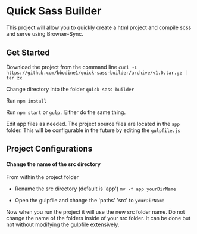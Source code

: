 # Quick Sass Builder

This project will allow you to quickly create a html project and compile scss and serve using Browser-Sync.

## Get Started
Download the project from the command line
`curl -L https://github.com/bbodine1/quick-sass-builder/archive/v1.0.tar.gz | tar zx`

Change directory into the folder `quick-sass-builder`

Run `npm install`

Run `npm start` or `gulp` . Either do the same thing.

Edit app files as needed. The project source files are located in the `app` folder. This will be configurable in the future by editing the `gulpfile.js`

## Project Configurations
#### Change the name of the src directory

From within the project folder
* Rename the src directory (default is 'app')
```mv -f app yourDirName```

* Open the gulpfile and change the 'paths' 'src' to `yourDirName`

Now when you run the project it will use the new src folder name. Do not change the name of the folders inside of your src folder. It can be done but not without modifying the gulpfile extensively.
